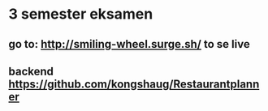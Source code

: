 # 3 semester eksamen 
## go to: http://smiling-wheel.surge.sh/ to se live

## backend https://github.com/kongshaug/Restaurantplanner

